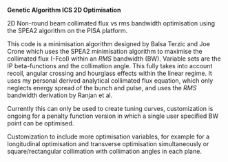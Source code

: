 __Genetic Algorithm ICS 2D Optimisation__

2D Non-round beam collimated flux vs rms bandwidth optimisation using the SPEA2 algorithm on the PISA platform. 

This code is a minimisation algorithm designed by Balsa Terzic and Joe Crone which uses the SPEA2 minimisation algorithm to maximise the collimated flux (-Fcol) within an *RMS* bandwidth (BW). Variable sets are the IP beta-functions and the collimation angle. This fully takes into account recoil, angular crossing and hourglass effects within the linear regime. It uses my personal derived analytical collimated flux equation, which only neglects energy spread of the bunch and pulse, and uses the *RMS* bandwidth derivation by Ranjan et al. 

Currently this can only be used to create tuning curves, customization is ongoing for a penalty function version in which a single user specified BW point can be optimised.

Customization to include more optimisation variables, for example for a longitudinal optimisation and transverse optimisation simultaneously or square/rectangular collimation with collimation angles in each plane.
